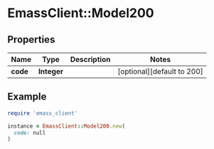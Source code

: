 # EmassClient::Model200

## Properties

| Name | Type | Description | Notes |
| ---- | ---- | ----------- | ----- |
| **code** | **Integer** |  | [optional][default to 200] |

## Example

```ruby
require 'emass_client'

instance = EmassClient::Model200.new(
  code: null
)
```

